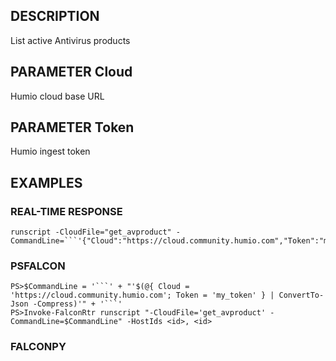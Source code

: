 ## DESCRIPTION
List active Antivirus products

## PARAMETER Cloud
Humio cloud base URL

## PARAMETER Token
Humio ingest token

## EXAMPLES

### REAL-TIME RESPONSE
```
runscript -CloudFile="get_avproduct" -CommandLine=```'{"Cloud":"https://cloud.community.humio.com","Token":"my_token"}'```
```
### PSFALCON
```
PS>$CommandLine = '```' + "'$(@{ Cloud = 'https://cloud.community.humio.com'; Token = 'my_token' } | ConvertTo-Json -Compress)'" + '```'
PS>Invoke-FalconRtr runscript "-CloudFile='get_avproduct' -CommandLine=$CommandLine" -HostIds <id>, <id>
```
### FALCONPY
